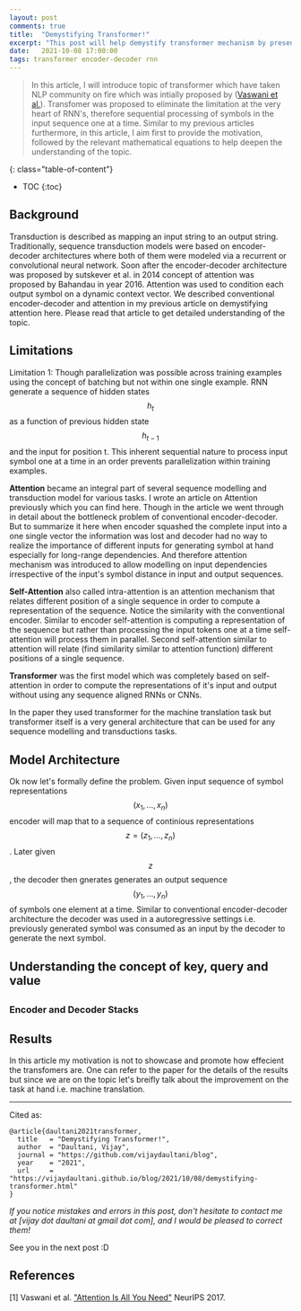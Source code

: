 ```yaml
---
layout: post
comments: true
title:  "Demystifying Transformer!"
excerpt: "This post will help demystify transformer mechanism by presenting motivation behind the concepts and explaining the underlying mathematical equations piece by piece. Also, we will learn how does the transformer mechanism interact with conventional encoder-decoder architecture."
date:   2021-10-08 17:00:00
tags: transformer encoder-decoder rnn
---
```

> In this article, I will introduce topic of transformer which have taken NLP community on fire which was intially proposed by ([Vaswani et al.](https://proceedings.neurips.cc/paper/2017/file/3f5ee243547dee91fbd053c1c4a845aa-Paper.pdf)). Transfomer was proposed to eliminate the limitation at the very heart of RNN's, therefore sequential processing of symbols in the input sequence one at a time. Similar to my previous articles furthermore, in this article, I aim first to provide the motivation, followed by the relevant mathematical equations to help deepen the understanding of the topic.

{: class="table-of-content"}
* TOC
{:toc}

## Background
Transduction is described as mapping an input string to an output string. Traditionally, sequence transduction models were based on encoder-decoder architectures where both of them were modeled via a recurrent or convolutional neural network. Soon after the encoder-decoder architecture was proposed by sutskever et al. in 2014 concept of attention was proposed by Bahandau in year 2016. Attention was used to condition each output symbol on a dynamic context vector. We described conventional encoder-decoder and attention in my previous article on demystifying attention here. Please read that article to get detailed understanding of the topic.

## Limitations
Limitation 1:  Though parallelization was possible across training examples using the concept of batching but not within one single example. RNN generate a sequence of hidden states $$h_t$$ as a function of previous hidden state $$h_{t-1}$$ and the input for position t. This inherent sequential nature to process input symbol one at a time in an order prevents parallelization within training examples. 

**Attention** became an integral part of several sequence modelling and transduction model for various tasks. I wrote an article on Attention previously which you can find here. Though in the article we went through in detail about the bottleneck problem of conventional encoder-decoder. But to summarize it here when encoder squashed the complete input into a one single vector the information was lost and decoder had no way to realize the importance of different inputs for generating symbol at hand especially for long-range dependencies. And therefore attention mechanism was introduced to allow modelling on input dependencies irrespective of the input's symbol distance in input and output sequences.

**Self-Attention** also called intra-attention is an attention mechanism that relates different position of a single sequence in order to compute a representation of the sequence. Notice the similarity with the conventional encoder. Similar to encoder self-attention is computing a representation of the sequence but rather than processing the input tokens one at a time self-attention will process them in parallel. Second self-attention similar to attention will relate (find similarity similar to attention function) different positions of a single sequence.

**Transformer** was the first model which was completely based on self-attention in order to compute the representations of it's input and output without using any sequence aligned RNNs or CNNs. 

In the paper they used transformer for the machine translation task but transformer itself is a very general architecture that can be used for any sequence modelling and transductions tasks.


## Model Architecture
Ok now let's formally define the problem. Given input sequence of symbol representations $$(x_1,...,x_n)$$ encoder will map that to a sequence of continious representations $$z = (z_1,...,z_n)$$. Later given $$z$$, the decoder then gnerates generates an output sequence $$(y_1,...,y_n)$$ of symbols one element at a time. Similar to conventional encoder-decoder architecture the decoder was used in a autoregressive settings i.e. previously generated symbol was consumed as an input by the decoder to generate the next symbol.

## Understanding the concept of key, query and value

## 

### Encoder and Decoder Stacks


## Results
In this article my motivation is not to showcase and promote how effecient the transfomers are. One can refer to the paper for the details of the results but since we are on the topic let's breifly talk about the improvement on the task at hand i.e. machine translation.



---

Cited as:
```
@article{daultani2021transformer,
  title   = "Demystifying Transformer!",
  author  = "Daultani, Vijay",
  journal = "https://github.com/vijaydaultani/blog",
  year    = "2021",
  url     = "https://vijaydaultani.github.io/blog/2021/10/08/demystifying-transformer.html"
}
```

*If you notice mistakes and errors in this post, don't hesitate to contact me at [vijay dot daultani at gmail dot com], and I would be pleased to correct them!*

See you in the next post :D

## References

[1] Vaswani et al. ["Attention Is All You Need"](https://proceedings.neurips.cc/paper/2017/file/3f5ee243547dee91fbd053c1c4a845aa-Paper.pdf) NeurIPS 2017.